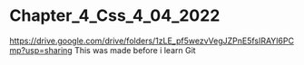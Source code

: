 # Chapter_4_Css_4_04_2022
https://drive.google.com/drive/folders/1zLE_pf5wezvVegJZPnE5fsIRAYl6PCmp?usp=sharing
This was made before i learn Git
